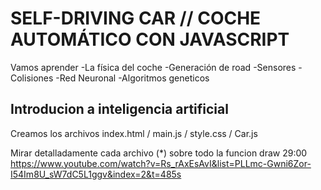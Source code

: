 # SELF-DRIVING CAR // COCHE AUTOMÁTICO CON JAVASCRIPT
Vamos aprender 
    -La física del coche
    -Generación de road
    -Sensores
    -Colisiones
    -Red Neuronal
    -Algoritmos geneticos
## Introducion a inteligencia artificial
Creamos los archivos index.html / main.js / style.css / Car.js

Mirar detalladamente cada archivo (*) sobre todo la funcion draw 29:00
https://www.youtube.com/watch?v=Rs_rAxEsAvI&list=PLLmc-Gwni6Zor-I54Im8U_sW7dC5L1ggv&index=2&t=485s